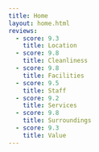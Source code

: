```yaml
---
title: Home
layout: home.html
reviews:
  - score: 9.3
    title: Location
  - score: 9.8
    title: Cleanliness
  - score: 9.8
    title: Facilities
  - score: 9.5
    title: Staff
  - score: 9.2
    title: Services
  - score: 9.8
    title: Surroundings
  - score: 9.3
    title: Value
---
```


